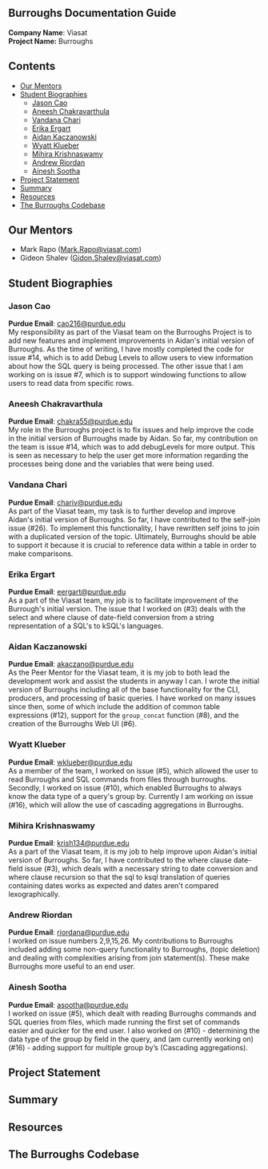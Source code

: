 ## Burroughs Documentation Guide
**Company Name**: Viasat <br />
**Project Name:** Burroughs

## Contents
- [Our Mentors](#our-mentors)
- [Student Biographies](#student-biographies)
    - [Jason Cao](#jason-cao)
    - [Aneesh Chakravarthula](#aneesh-chakravarthula)
    - [Vandana Chari](#vandana-chari)
    - [Erika Ergart](#erika-ergart)
    - [Aidan Kaczanowski](#aidan-kaczanowski)
    - [Wyatt Klueber](#wyatt-klueber)
    - [Mihira Krishnaswamy](#mihira-krishnaswamy)
    - [Andrew Riordan](#andrew-riordan)
    - [Ainesh Sootha](#ainesh-sootha)
- [Project Statement](#project-statement)
- [Summary](#summary)
- [Resources](#resources)
- [The Burroughs Codebase](#the-burroughs-codebase)

## Our Mentors
- Mark Rapo (Mark.Rapo@viasat.com)
- Gideon Shalev (Gidon.Shalev@viasat.com)

## Student Biographies
### Jason Cao
**Purdue Email**: cao216@purdue.edu <br />
My responsibility as part of the Viasat team on the Burroughs Project is to add new features and implement improvements in Aidan's initial version of Burroughs.  As the time of writing, I have mostly completed the code for issue #14, which is to add Debug Levels to allow users to view information about how the SQL query is being  processed.  The other issue that I am working on is issue #7, which is to support windowing functions to allow users to read data from specific rows. 
### Aneesh Chakravarthula
**Purdue Email**:  chakra55@purdue.edu <br />
My role in the Burroughs project is to fix issues and help improve the code in the initial version of Burroughs made by Aidan. So far, my contribution on the team is issue #14, which was to add debugLevels for more output. This is seen as necessary to help the user get more information regarding the processes being done and the variables that were being used. 
### Vandana Chari
**Purdue Email**: chariv@purdue.edu <br />
As part of the Viasat team, my task is to further develop and improve Aidan's initial version of Burroughs. So far, I have contributed to the self-join issue (#26). To implement this functionality, I have rewritten self joins to join with a duplicated version of the topic. Ultimately, Burroughs should be able to support it because it is crucial to reference data within a table in order to make comparisons. 

### Erika Ergart
**Purdue Email**: eergart@purdue.edu <br />
As a part of the Viasat team, my job is to facilitate improvement of the Burrough's initial version. The issue that I worked on (#3) deals with the select and where clause of date-field conversion from a string representation of a SQL's to kSQL's languages. 

### Aidan Kaczanowski
**Purdue Email**: akaczano@purdue.edu <br />
As the Peer Mentor for the Viasat team, it is my job to both lead the development work and assist the students in anyway I can. I wrote the initial version of Burroughs including all of the base functionality for the CLI, producers, and processing of basic queries. I have worked on many issues since then, some of which include the addition of common table expressions (#12), support for the `group_concat` function (#8), and the creation of the Burroughs Web UI (#6). 

### Wyatt Klueber
**Purdue Email**: wklueber@purdue.edu <br />
As a member of the team, I worked on issue (#5), which allowed the user to read Burroughs and SQL commands from files through burroughs. Secondly, I worked on issue (#10), which enabled Burroughs to always know the data type of a query's group by. Currently I am working on issue (#16), which will allow the use of cascading aggregations in Burroughs.

### Mihira Krishnaswamy
**Purdue Email**: krish134@purdue.edu <br />
As a part of the Viasat team, it is my job to help improve upon Aidan's initial version of Burroughs. So far, I have contributed to  the where clause date-field issue (#3), which deals with a necessary string to date conversion and where clause recursion so that the sql to ksql translation of queries containing dates works as expected and dates aren't compared lexographically.

### Andrew Riordan
**Purdue Email**: riordana@purdue.edu <br />
I worked on issue numbers 2,9,15,26. My contributions to Burroughs included adding some non-query functionality to Burroughs, (topic deletion) and dealing with complexities arising from join statement(s). These make Burroughs more useful to an end user.  

### Ainesh Sootha
**Purdue Email**: asootha@purdue.edu <br />
I worked on issue (#5), which dealt with reading Burroughs commands and SQL queries from files, which made running the first set of commands easier and quicker for the end user. I also worked on (#10) - determining the data type of the group by field in the query, and (am currently working on) (#16) - adding support for multiple group by’s (Cascading aggregations).  

## Project Statement


## Summary

## Resources


## The Burroughs Codebase
